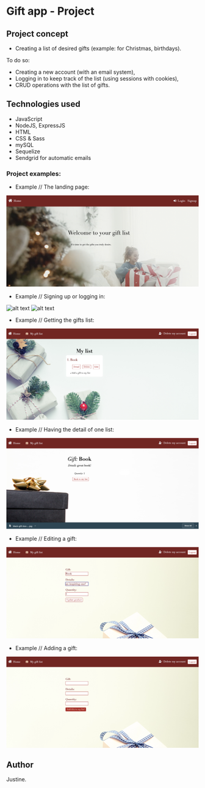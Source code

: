 # Gift app - Project

## Project concept

- Creating a list of desired gifts (example: for Christmas, birthdays).

To do so: 
- Creating a new account (with an email system),
- Logging in to keep track of the list (using sessions with cookies),
- CRUD operations with the list of gifts.

## Technologies used

- JavaScript
- NodeJS, ExpressJS
- HTML
- CSS & Sass
- mySQL 
- Sequelize
- Sendgrid for automatic emails

### Project examples: 

- Example // The landing page: 

![alt text](public/img/screenshots/landing.png)

- Example // Signing up or logging in:

![alt text](public/img/screenshots/login.png)
![alt text](public/img/screenshots/signup.png)

- Example // Getting the gifts list:  

![alt text](public/img/screenshots/list.png)

- Example // Having the detail of one list: 

![alt text](public/img/screenshots/details.png)

- Example // Editing a gift: 

![alt text](public/img/screenshots/edit.png)

- Example // Adding a gift: 

![alt text](public/img/screenshots/create.png)


## Author

Justine.
